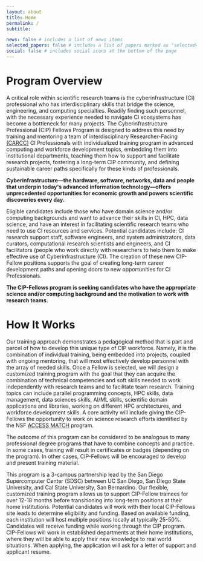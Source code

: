 ```yaml
---
layout: about
title: Home
permalink: /
subtitle:

news: false # includes a list of news items
selected_papers: false # includes a list of papers marked as "selected={true}"
social: false # includes social icons at the bottom of the page
---
```

# Program Overview

A critical role within scientific research teams is the cyberinfrastructure (CI) professional who has interdisciplinary skills that bridge the science, engineering, and computing specialties. Readily finding such personnel, with the necessary experience needed to navigate CI ecosystems has become a bottleneck for many projects. The Cyberinfrastructure Professional (CIP) Fellows Program is designed to address this need by training and mentoring a team of interdisciplinary Researcher-Facing <a href="https://carcc.org/about/" rel="noopener" target="_blank">(CARCC)</a> CI Professionals with individualized training program in advanced computing and workforce development topics, embedding them into institutional departments, teaching them how to support and facilitate research projects, fostering a long-term CIP community, and defining sustainable career paths specifically for these kinds of professionals.

**Cyberinfrastructure—the hardware, software, networks, data and people that underpin today's advanced information technology—offers unprecedented opportunities for economic growth and powers scientific discoveries every day.**

Eligible candidates include those who have domain science and/or computing backgrounds and want to advance their skills in CI, HPC, data science, and have an interest in facilitating scientific research teams who need to use CI resources and services. Potential candidates include: CI research support staff, software engineers, and system administrators,  data curators, computational research scientists and engineers, and CI facilitators (people who work directly with researchers to help them to make effective use of Cyberinfrastructure (CI). The creation of these new CIP-Fellow positions supports the goal of creating long-term career development paths and opening doors to new opportunities for CI Professionals. 

**The CIP-Fellows program is seeking candidates who have the appropriate science and/or computing background and the motivation to work with research teams.**

# How It Works

Our training approach demonstrates a pedagogical method that is part and parcel of how to develop this unique type of CIP workforce. Namely, it is the combination of individual training, being embedded into projects, coupled with ongoing mentoring, that will most effectively develop personnel with the array of needed skills. Once a Fellow is selected, we will design a customized training program with the goal that they can acquire the combination of technical competencies and soft skills needed to work independently with research teams and to facilitate team research. Training topics can include parallel programming concepts, HPC skills, data management, data sciences skills, AI/ML skills, scientific domain applications and libraries, working on different HPC architectures, and workforce development skills.  A core activity will include giving the CIP-Fellows the opportunity to work on science research efforts identified by the NSF <a href="https://support.access-ci.org/matchplus">ACCESS MATCH</a> program. 

The outcome of this program can be considered to be analogous to many professional degree programs that have to combine concepts and practice. In some cases, training will result in certificates or badges (depending on the program). In other cases, CIP-Fellows will be encouraged to develop and present training material.

This program is a 3-campus partnership lead by the San Diego Supercomputer Center (SDSC) between UC San Diego, San Diego State University, and Cal State University, San Bernardino. Our flexible, customized training program allows us to support CIP-Fellow trainees for over 12-18 months before transitioning into long-term positions at their home institutions. Potential candidates will work with their local CIP-Fellows site leads to determine eligibility and funding.  Based on available funding, each institution will host multiple positions locally at typically 25-50%. Candidates will receive funding while working through the CIP program. CIP-Fellows will work in established departments at their home institutions, where they will be able to apply their new knowledge to real world situations. When applying, the application will ask for a letter of support and applicant resume. 
